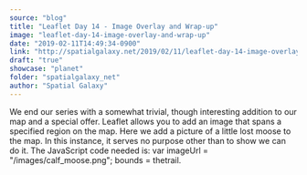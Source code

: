 ```yaml
---
source: "blog"
title: "Leaflet Day 14 - Image Overlay and Wrap-up"
image: "leaflet-day-14-image-overlay-and-wrap-up"
date: "2019-02-11T14:49:34-0900"
link: "http://spatialgalaxy.net/2019/02/11/leaflet-day-14-image-overlay-and-wrap-up/"
draft: "true"
showcase: "planet"
folder: "spatialgalaxy_net"
author: "Spatial Galaxy"
---
```


We end our series with a somewhat trivial, though interesting addition to our map and a special offer.
Leaflet allows you to add an image that spans a specified region on the map.
Here we add a picture of a little lost moose to the map. In this instance, it serves no purpose other than to show we can do it.
The JavaScript code needed is:
var imageUrl = "/images/calf_moose.png"; bounds = thetrail.
